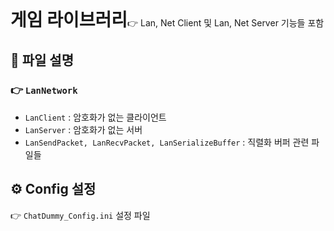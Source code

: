 <h1 style="display:inline">게임 라이브러리</h1>👉 Lan, Net Client 및 Lan, Net Server 기능들 포함

## 📂 파일 설명
### 👉 `LanNetwork`
- `LanClient` : 암호화가 없는 클라이언트
- `LanServer` : 암호화가 없는 서버
- `LanSendPacket, LanRecvPacket, LanSerializeBuffer` : 직렬화 버퍼 관련 파일들

## ⚙️ Config 설정
👉 `ChatDummy_Config.ini` 설정 파일

